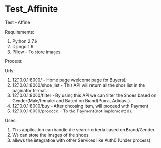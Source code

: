 # Test_Affinite
Test - Affine


Requirements:
1. Python 2.7.6
2. Django 1.9
3. Pillow - To store images.


Process:

Urls:
1. 127.0.0.1:8000/ - Home page (welcome page for Buyers).
2. 127.0.0.1:8000/shoe_list   - This API will return all the shoe list in the paginator format.
3. 127.0.0.1:8000/filter   - By using this API we can filter the Shoes based on Gender(Male/female) and Based on Brand(Puma, Adidas..)
4. 127.0.0.1:8000/buy  - After choosing item, will proceed with Payment
5. 127.0.0.1:8000/proceed  - To the Payment(not implemented).


Uses:
1. This application can handle the search criteria based on Brand/Gender.
2. We can store the Images of the shoes.
3. allows the integration with other Services like Auth0.(Under process)





